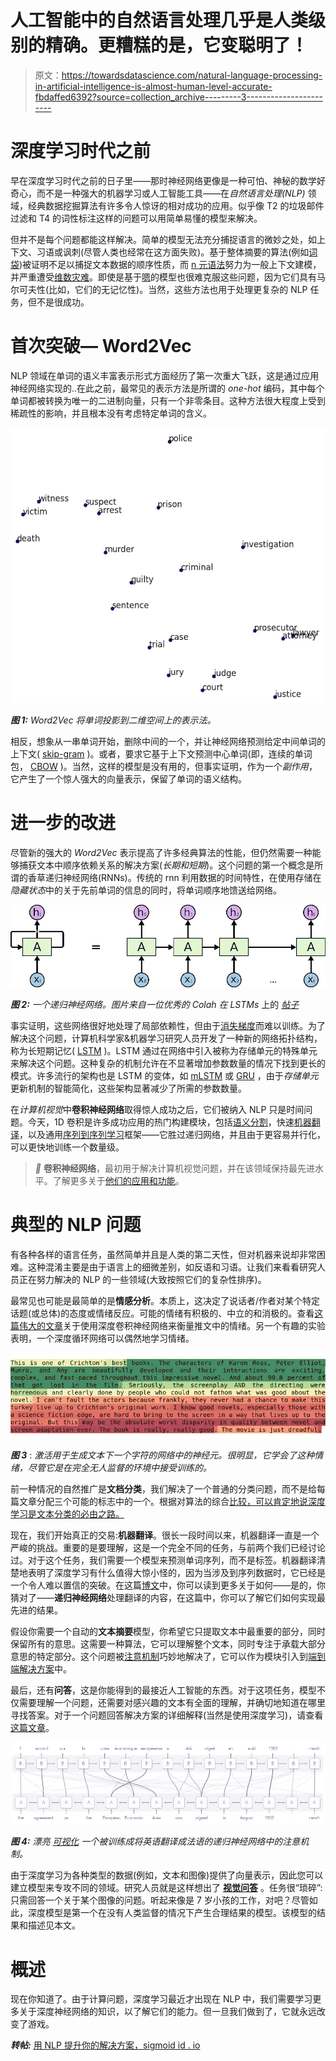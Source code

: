 # 人工智能中的自然语言处理几乎是人类级别的精确。更糟糕的是，它变聪明了！

> 原文：<https://towardsdatascience.com/natural-language-processing-in-artificial-intelligence-is-almost-human-level-accurate-fbdaffed6392?source=collection_archive---------3----------------------->

# 深度学习时代之前

早在深度学习时代之前的日子里——那时神经网络更像是一种可怕、神秘的数学好奇心，而不是一种强大的机器学习或人工智能工具——在*自然语言处理(NLP)* 领域，经典数据挖掘算法有许多令人惊讶的相对成功的应用。似乎像 T2 的垃圾邮件过滤和 T4 的词性标注这样的问题可以用简单易懂的模型来解决。

但并不是每个问题都能这样解决。简单的模型无法充分捕捉语言的微妙之处，如上下文、习语或讽刺(尽管人类也经常在这方面失败)。基于整体摘要的算法(例如[词袋](https://en.wikipedia.org/wiki/Bag-of-words_model))被证明不足以捕捉文本数据的顺序性质，而 [n 元语法](https://en.wikipedia.org/wiki/N-gram)努力为一般上下文建模，并严重遭受[维数灾难](https://en.wikipedia.org/wiki/Curse_of_dimensionality)。即使是基于[嗯](https://en.wikipedia.org/wiki/Hidden_Markov_model)的模型也很难克服这些问题，因为它们具有马尔可夫性(比如，它们的无记忆性)。当然，这些方法也用于处理更复杂的 NLP 任务，但不是很成功。

# 首次突破— Word2Vec

NLP 领域在单词的语义丰富表示形式方面经历了第一次重大飞跃，这是通过应用神经网络实现的..在此之前，最常见的表示方法是所谓的 *one-hot* 编码，其中每个单词都被转换为唯一的二进制向量，只有一个非零条目。这种方法很大程度上受到稀疏性的影响，并且根本没有考虑特定单词的含义。

![](img/b718779f7d309cd0ebb9f48f70cac4b5.png)

***图 1:*** *Word2Vec 将单词投影到二维空间上的表示法。*

相反，想象从一串单词开始，删除中间的一个，并让神经网络预测给定中间单词的上下文( [skip-gram](http://mccormickml.com/2016/04/19/word2vec-tutorial-the-skip-gram-model/) )。或者，要求它基于上下文预测中心单词(即，连续的单词包， [CBOW](http://iksinc.wordpress.com/tag/continuous-bag-of-words-cbow/) )。当然，这样的模型是没有用的，但事实证明，作为一个*副作用*，它产生了一个惊人强大的向量表示，保留了单词的语义结构。

# 进一步的改进

尽管新的强大的 *Word2Vec* 表示提高了许多经典算法的性能，但仍然需要一种能够捕获文本中顺序依赖关系的解决方案(*长期和短期*)。这个问题的第一个概念是所谓的香草递归神经网络(RNNs)。传统的 rnn 利用数据的时间特性，在使用存储在*隐藏状态*中的关于先前单词的信息的同时，将单词顺序地馈送给网络。

![](img/3a96010f29e3f5cf267985a9aa6e5f33.png)

***图 2:*** *一个递归神经网络。图片来自一位优秀的 Colah 在 LSTMs* 上的 [*帖子*](http://http//colah.github.io/posts/2015-08-Understanding-LSTMs/)

事实证明，这些网络很好地处理了局部依赖性，但由于[消失梯度](http://en.wikipedia.org/wiki/Vanishing_gradient_problem)而难以训练。为了解决这个问题，计算机科学家&机器学习研究人员开发了一种新的网络拓扑结构，称为长短期记忆( [LSTM](http://http//colah.github.io/posts/2015-08-Understanding-LSTMs/) )。LSTM 通过在网络中引入被称为存储单元的特殊单元来解决这个问题。这种复杂的机制允许在不显著增加参数数量的情况下找到更长的模式。许多流行的架构也是 LSTM 的变体，如 [mLSTM](http://arxiv.org/abs/1609.07959) 或 [GRU](http://arxiv.org/abs/1406.1078) ，由于*存储单元*更新机制的智能简化，这些架构显著减少了所需的参数数量。

在*计算机视觉*中**卷积神经网络**取得惊人成功之后，它们被纳入 NLP 只是时间问题。今天，1D 卷积是许多成功应用的热门构建模块，包括[语义分割](http://arxiv.org/abs/1511.07122)，快速[机器翻译](http://arxiv.org/abs/1610.10099)，以及通用[序列到序列学习](http://s3.amazonaws.com/fairseq/papers/convolutional-sequence-to-sequence-learning.pdf/)框架——它胜过递归网络，并且由于更容易并行化，可以更快地训练一个数量级。

> *👀* **卷积神经网络**，最初用于解决计算机视觉问题，并在该领域保持最先进水平。了解更多关于[他们的应用和功能](http://sigmoidal.io/dl-computer-vision-beyond-classification/)。

# 典型的 NLP 问题

有各种各样的语言任务，虽然简单并且是人类的第二天性，但对机器来说却非常困难。这种混淆主要是由于语言上的细微差别，如反语和习语。让我们来看看研究人员正在努力解决的 NLP 的一些领域(大致按照它们的复杂性排序)。

最常见也可能是最简单的是**情感分析**。本质上，这决定了说话者/作者对某个特定话题(或总体)的态度或情绪反应。可能的情绪有积极的、中立的和消极的。查看[这篇伟大的文章](http://casa.disi.unitn.it/~moschitt/since2013/2015_SIGIR_Severyn_TwitterSentimentAnalysis.pdf)关于使用深度卷积神经网络来衡量推文中的情绪。另一个有趣的实验表明，一个深度循环网络可以偶然地学习情绪。

![](img/6e4068c350b540a9ffd42991a3e65f89.png)

***图 3*** : *激活用于生成文本下一个字符的网络中的神经元。很明显，它学会了这种情绪，尽管它是在完全无人监督的环境中接受训练的。*

前一种情况的自然推广是**文档分类**，我们解决了一个普通的分类问题，而不是给每篇文章分配三个可能的标志中的一个。根据对算法的综合[比较，可以肯定地说深度学习是文本分类的必由之路。](http://arxiv.org/pdf/1703.01898.pdf)

现在，我们开始真正的交易:**机器翻译**。很长一段时间以来，机器翻译一直是一个严峻的挑战。重要的是要理解，这是一个完全不同的任务，与前两个我们已经讨论过。对于这个任务，我们需要一个模型来预测单词序列，而不是标签。机器翻译清楚地表明了深度学习有什么值得大惊小怪的，因为当涉及到序列数据时，它已经是一个令人难以置信的突破。在这篇[博文](http://medium.com/@ageitgey/machine-learning-is-fun-part-5-language-translation-with-deep-learning-and-the-magic-of-sequences-2ace0acca0aa)中，你可以读到更多关于如何——是的，你猜对了——**递归神经网络**处理翻译的内容，在这篇中，你可以了解它们如何实现最先进的结果。

假设你需要一个自动的**文本摘要**模型，你希望它只提取文本中最重要的部分，同时保留所有的意思。这需要一种算法，它可以理解整个文本，同时专注于承载大部分意思的特定部分。这个问题被[注意机制](http://www.wildml.com/2016/01/attention-and-memory-in-deep-learning-and-nlp/)巧妙地解决了，它可以作为模块引入到[端到端解决方案](http://arxiv.org/pdf/1602.06023.pdf)中。

最后，还有**问答**，这是你能得到的最接近人工智能的东西。对于这项任务，模型不仅需要理解一个问题，还需要对感兴趣的文本有全面的理解，并确切地知道在哪里寻找答案。对于一个问题回答解决方案的详细解释(当然是使用深度学习)，请查看[这篇文章](http://einstein.ai/research/state-of-the-art-deep-learning-model-for-question-answering)。

![](img/fcec619b3fdb14ce653f0640efd5c292.png)

***图 4:*** *漂亮* [*可视化*](http://distill.pub/2016/augmented-rnns/) *一个被训练成将英语翻译成法语的递归神经网络中的注意机制。*

由于深度学习为各种类型的数据(例如，文本和图像)提供了向量表示，因此您可以建立模型来专攻不同的领域。研究人员就是这样想出了 [**视觉问答**](https://arxiv.org/abs/1705.03865) 。任务很“琐碎”:只需回答一个关于某个图像的问题。听起来像是 7 岁小孩的工作，对吧？尽管如此，深度模型是第一个在没有人类监督的情况下产生合理结果的模型。该模型的结果和描述见本文。

# 概述

现在你知道了。由于计算问题，深度学习最近才出现在 NLP 中，我们需要学习更多关于深度神经网络的知识，以了解它们的能力。但一旦我们做到了，它就永远改变了游戏。

***转帖:*** [用 NLP 提升你的解决方案，sigmoid id . io](https://sigmoidal.io/boosting-your-solutions-with-nlp/)